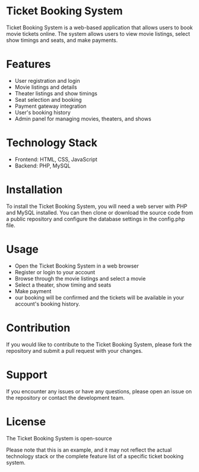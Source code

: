 # Ticket Booking System
Ticket Booking System is a web-based application that allows users to book movie tickets online. The system allows users to view movie listings, select show timings and seats, and make payments.

# Features
- User registration and login
- Movie listings and details
- Theater listings and show timings
- Seat selection and booking
- Payment gateway integration
- User's booking history
- Admin panel for managing movies, theaters, and shows
# Technology Stack
- Frontend: HTML, CSS, JavaScript
- Backend: PHP, MySQL
# Installation
 To install the Ticket Booking System, you will need a web server with PHP and MySQL installed. You can then clone or download the source code from a public repository and configure the database settings in the config.php file.

# Usage
- Open the Ticket Booking System in a web browser
- Register or login to your account
- Browse through the movie listings and select a movie
- Select a theater, show timing and seats
- Make payment
- our booking will be confirmed and the tickets will be available in your account's booking history.
# Contribution
If you would like to contribute to the Ticket Booking System, please fork the repository and submit a pull request with your changes.

# Support
If you encounter any issues or have any questions, please open an issue on the repository or contact the development team.

# License
The Ticket Booking System is open-source

Please note that this is an example, and it may not reflect the actual technology stack or the complete feature list of a specific ticket booking system.
